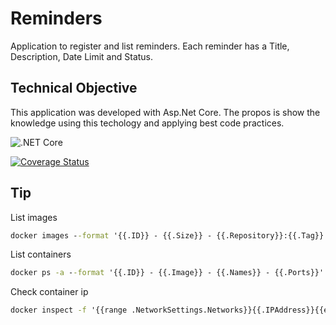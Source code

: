 # Reminders

Application to register and list reminders.
Each reminder has a Title, Description, Date Limit and Status.

## Technical Objective

This application was developed with Asp.Net Core. 
The propos is show the knowledge using this techology and applying best code practices.

![.NET Core](https://github.com/KaueReinbold/Reminders/workflows/.NET%20Core/badge.svg?branch=master)

[![Coverage Status](https://coveralls.io/repos/github/KaueReinbold/Reminders/badge.svg?branch=master&service=github)](https://coveralls.io/github/KaueReinbold/Reminders?branch=master)

## Tip
    
List images 
```cmd
docker images --format '{{.ID}} - {{.Size}} - {{.Repository}}:{{.Tag}}'
```

List containers
```cmd
docker ps -a --format '{{.ID}} - {{.Image}} - {{.Names}} - {{.Ports}}'
```

Check container ip
```cmd
docker inspect -f '{{range .NetworkSettings.Networks}}{{.IPAddress}}{{end}}' {container_name}
``` 
